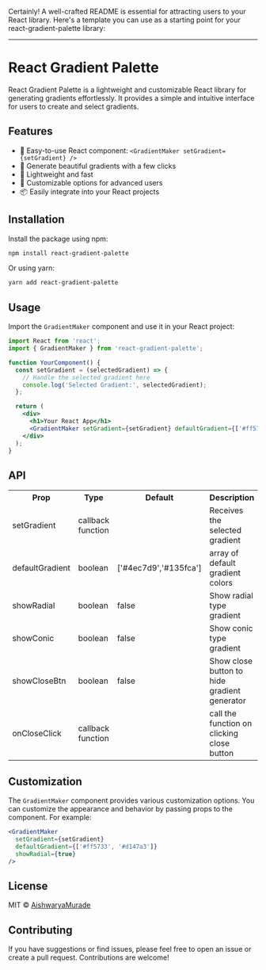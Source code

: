 Certainly! A well-crafted README is essential for attracting users to your React library. Here's a template you can use as a starting point for your react-gradient-palette library:

---

# React Gradient Palette

<!-- ![React Gradient Palette](https://your-image-url.com/gradient-generator-image.png) -->

React Gradient Palette is a lightweight and customizable React library for generating gradients effortlessly. It provides a simple and intuitive interface for users to create and select gradients.

## Features

- 🎨 Easy-to-use React component: `<GradientMaker setGradient={setGradient} />`
- 🌈 Generate beautiful gradients with a few clicks
- 🚀 Lightweight and fast
- 🔧 Customizable options for advanced users
- 📦 Easily integrate into your React projects

## Installation

Install the package using npm:

```bash
npm install react-gradient-palette
```

Or using yarn:

```bash
yarn add react-gradient-palette
```

## Usage

Import the `GradientMaker` component and use it in your React project:

```jsx
import React from 'react';
import { GradientMaker } from 'react-gradient-palette';

function YourComponent() {
  const setGradient = (selectedGradient) => {
    // Handle the selected gradient here
    console.log('Selected Gradient:', selectedGradient);
  };

  return (
    <div>
      <h1>Your React App</h1>
      <GradientMaker setGradient={setGradient} defaultGradient={['#ff5733', '#d147a3']}/>
    </div>
  );
}
```

## API

<table>
  <tr>
    <th>Prop</th>
    <th>Type</th>
    <th>Default</th>
    <th>Description</th>
  </tr>
  <tr>
    <td>setGradient</td>
    <td>callback function</td>
    <td></td>
    <td>Receives the selected gradient</td>
  </tr>
  <tr>
    <td>defaultGradient</td>
    <td>boolean</td>
    <td>['#4ec7d9','#135fca']</td>
    <td>array of default gradient colors</td>
  </tr>
   <tr>
    <td>showRadial</td>
    <td>boolean</td>
    <td>false</td>
    <td>Show radial type gradient</td>
  </tr>
   <tr>
    <td>showConic</td>
    <td>boolean</td>
    <td>false</td>
    <td>Show conic type gradient </td>
  </tr>
   <tr>
    <td>showCloseBtn</td>
    <td>boolean</td>
    <td>false</td>
    <td>Show close button to hide gradient generator</td>
  </tr>
   <tr>
    <td>onCloseClick</td>
    <td>callback function</td>
    <td></td>
    <td>call the function on clicking close button</td>
  </tr>

</table>

## Customization

The `GradientMaker` component provides various customization options. You can customize the appearance and behavior by passing props to the component. For example:

```jsx
<GradientMaker
  setGradient={setGradient}
  defaultGradient={['#ff5733', '#d147a3']}
  showRadial={true}
/>
```

## License

MIT © [AishwaryaMurade](https://github.com/AishwaryaMurade)

## Contributing

If you have suggestions or find issues, please feel free to open an issue or create a pull request. Contributions are welcome!


